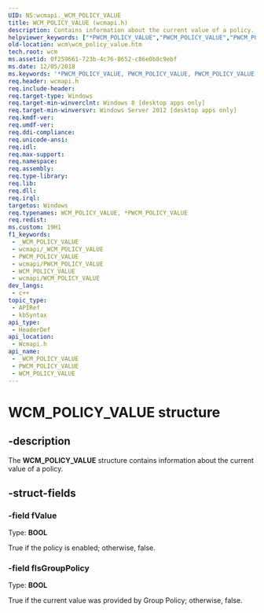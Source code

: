 ```yaml
---
UID: NS:wcmapi._WCM_POLICY_VALUE
title: WCM_POLICY_VALUE (wcmapi.h)
description: Contains information about the current value of a policy.
helpviewer_keywords: ["*PWCM_POLICY_VALUE","PWCM_POLICY_VALUE","PWCM_POLICY_VALUE structure pointer [Windows Connection Manager]","WCM_POLICY_VALUE","WCM_POLICY_VALUE structure [Windows Connection Manager]","wcm.wcm_policy_value","wcmapi/PWCM_POLICY_VALUE","wcmapi/WCM_POLICY_VALUE"]
old-location: wcm\wcm_policy_value.htm
tech.root: wcm
ms.assetid: 0f259661-723b-4c76-8652-c86e0b8c9ebf
ms.date: 12/05/2018
ms.keywords: '*PWCM_POLICY_VALUE, PWCM_POLICY_VALUE, PWCM_POLICY_VALUE structure pointer [Windows Connection Manager], WCM_POLICY_VALUE, WCM_POLICY_VALUE structure [Windows Connection Manager], wcm.wcm_policy_value, wcmapi/PWCM_POLICY_VALUE, wcmapi/WCM_POLICY_VALUE'
req.header: wcmapi.h
req.include-header: 
req.target-type: Windows
req.target-min-winverclnt: Windows 8 [desktop apps only]
req.target-min-winversvr: Windows Server 2012 [desktop apps only]
req.kmdf-ver: 
req.umdf-ver: 
req.ddi-compliance: 
req.unicode-ansi: 
req.idl: 
req.max-support: 
req.namespace: 
req.assembly: 
req.type-library: 
req.lib: 
req.dll: 
req.irql: 
targetos: Windows
req.typenames: WCM_POLICY_VALUE, *PWCM_POLICY_VALUE
req.redist: 
ms.custom: 19H1
f1_keywords:
 - _WCM_POLICY_VALUE
 - wcmapi/_WCM_POLICY_VALUE
 - PWCM_POLICY_VALUE
 - wcmapi/PWCM_POLICY_VALUE
 - WCM_POLICY_VALUE
 - wcmapi/WCM_POLICY_VALUE
dev_langs:
 - c++
topic_type:
 - APIRef
 - kbSyntax
api_type:
 - HeaderDef
api_location:
 - Wcmapi.h
api_name:
 - _WCM_POLICY_VALUE
 - PWCM_POLICY_VALUE
 - WCM_POLICY_VALUE
---
```


# WCM_POLICY_VALUE structure


## -description

The <b>WCM_POLICY_VALUE</b> structure contains information about the current value of a policy.

## -struct-fields

### -field fValue

Type: <b>BOOL</b>

True if the policy is enabled; otherwise, false.

### -field fIsGroupPolicy

Type: <b>BOOL</b>

True if the current value was provided by Group Policy; otherwise, false.

